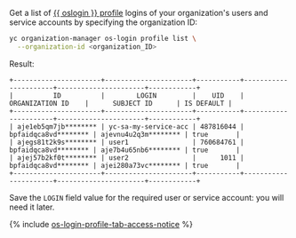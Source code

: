 Get a list of [{{ oslogin }} profile](../../organization/concepts/os-login.md#os-login-profiles) logins of your organization's users and service accounts by specifying the organization ID:

```bash
yc organization-manager os-login profile list \
  --organization-id <organization_ID>
```

Result:

```text
+----------------------+----------------------+-----------+----------------------+----------------------+------------+
|          ID          |        LOGIN         |    UID    |   ORGANIZATION ID    |      SUBJECT ID      | IS DEFAULT |
+----------------------+----------------------+-----------+----------------------+----------------------+------------+
| aje1eb5qm7jb******** | yc-sa-my-service-acc | 487816044 | bpfaidqca8vd******** | ajevnu4u2q3m******** | true       |
| ajegs81t2k9s******** | user1                | 760684761 | bpfaidqca8vd******** | aje7b4u65nb6******** | true       |
| ajej57b2kf0t******** | user2                |      1011 | bpfaidqca8vd******** | ajei280a73vc******** | true       |
+----------------------+----------------------+-----------+----------------------+----------------------+------------+
```

Save the `LOGIN` field value for the required user or service account: you will need it later.

{% include [os-login-profile-tab-access-notice](./os-login-profile-tab-access-notice.md) %}